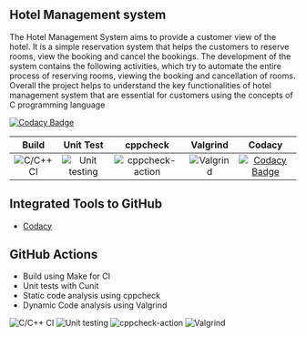 
## Hotel Management system

The Hotel Management System aims to provide a customer view of the hotel. It is a simple reservation system that  helps the customers to reserve rooms, view the booking and cancel the bookings. 
The development of the system contains the following activities, which try to automate the entire process of reserving rooms, viewing the booking and cancellation of rooms.  Overall the project helps to understand the key functionalities of hotel management system that are essential for customers using the concepts of C programming language


[![Codacy Badge](https://api.codacy.com/project/badge/Grade/3b20c7c3ec7f4734b42cc0d04dcf3fb2)](https://app.codacy.com/manual/stepin654321/MiniProject_Template?utm_source=github.com&utm_medium=referral&utm_content=stepin654321/MiniProject_Template&utm_campaign=Badge_Grade_Dashboard)


|Build|Unit Test|cppcheck|Valgrind|Codacy|
|:--:|:--:|:--:|:--:|:--:|
|![C/C++ CI](https://github.com/stepin654321/MiniProject_Template/workflows/C/C++%20CI/badge.svg)|![Unit testing](https://github.com/stepin654321/MiniProject_Template/workflows/Unit%20testing/badge.svg)|![cppcheck-action](https://github.com/stepin654321/MiniProject_Template/workflows/cppcheck-action/badge.svg)|![Valgrind](https://github.com/stepin654321/MiniProject_Template/workflows/Valgrind/badge.svg)|[![Codacy Badge](https://app.codacy.com/project/badge/Grade/3ac7e2a959a24fa4b5d1b9c1c886ff75)](https://www.codacy.com/manual/stepin654321/MiniProject_Template?utm_source=github.com&amp;utm_medium=referral&amp;utm_content=stepin654321/MiniProject_Template&amp;utm_campaign=Badge_Grade)|

## Integrated Tools to GitHub
*  [Codacy](https://www.codacy.com/)

## GitHub Actions
* Build using Make for CI
* Unit tests with Cunit
* Static code analysis using cppcheck
* Dynamic Code analysis using Valgrind

![C/C++ CI](https://github.com/stepin104580/hotelmanagementsystem/workflows/C/C++%20CI/badge.svg)
![Unit testing](https://github.com/stepin104580/hotelmanagementsystem/workflows/Unit%20testing/badge.svg)
![cppcheck-action](https://github.com/stepin104580/hotelmanagementsystem/workflows/cppcheck-action/badge.svg)
![Valgrind](https://github.com/stepin104580/hotelmanagementsystem/workflows/Valgrind/badge.svg)

